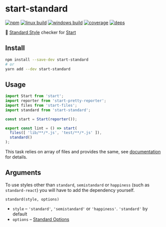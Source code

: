 # start-standard

[![npm](https://img.shields.io/npm/v/start-standard.svg?style=flat-square)](https://www.npmjs.com/package/start-standard)
[![linux build](https://img.shields.io/travis/effervescentia/start-standard/master.svg?label=linux&style=flat-square)](https://travis-ci.org/effervescentia/start-standard)
[![windows build](https://img.shields.io/appveyor/ci/effervescentia/start-standard/master.svg?label=windows&style=flat-square)](https://ci.appveyor.com/project/effervescentia/start-standard)
[![coverage](https://img.shields.io/codecov/c/github/effervescentia/start-standard/master.svg?style=flat-square)](https://codecov.io/github/effervescentia/start-standard)
[![deps](https://david-dm.org/effervescentia/start-standard.svg)](https://david-dm.org/effervescentia/start-standard)

🎏 [Standard Style](http://standardjs.com/) checker for [Start](https://github.com/start-runner/start)

## Install

```sh
npm install --save-dev start-standard
# or
yarn add --dev start-standard
```

## Usage

```js
import Start from 'start';
import reporter from 'start-pretty-reporter';
import files from 'start-files';
import standard from 'start-standard';

const start = Start(reporter());

export const lint = () => start(
  files([ 'lib/**/*.js', 'test/**/*.js' ]),
  standard()
);
```

This task relies on array of files and provides the same, see [documentation](https://github.com/start-runner/start#readme) for details.

## Arguments

To use styles other than `standard`, `semistandard` or `happiness` (such as `standard-react`)
you will have to add the dependency yourself.

`standard(style, options)`

* `style` – `'standard'`, `'semistandard'` or `'happiness'`.
`'standard'` by default
* `options` – [Standard Options](http://standardjs.com/#standardlintfilesfiles-opts-callback)
